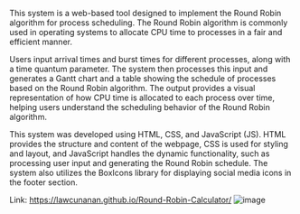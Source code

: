 This system is a web-based tool designed to implement the Round Robin algorithm for process scheduling. The Round Robin algorithm is commonly used in operating systems to allocate CPU time to processes in a fair and efficient manner.

Users input arrival times and burst times for different processes, along with a time quantum parameter. The system then processes this input and generates a Gantt chart and a table showing the schedule of processes based on the Round Robin algorithm. The output provides a visual representation of how CPU time is allocated to each process over time, helping users understand the scheduling behavior of the Round Robin algorithm.

This system was developed using HTML, CSS, and JavaScript (JS). HTML provides the structure and content of the webpage, CSS is used for styling and layout, and JavaScript handles the dynamic functionality, such as processing user input and generating the Round Robin schedule. The system also utilizes the BoxIcons library for displaying social media icons in the footer section.

Link: https://lawcunanan.github.io/Round-Robin-Calculator/
![image](https://github.com/lawcunanan/Round-Robin-Calculator/assets/142987675/3fd2b83e-f699-499a-9adf-e1bce61957f5)
